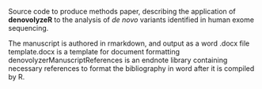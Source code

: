 Source code to produce methods paper, describing the application of **denovolyzeR** to the analysis of *de novo* variants identified in human exome sequencing.

The manuscript is authored in rmarkdown, and output as a word .docx file  
template.docx is a template for document formatting  
denovolyzerManuscriptReferences is an endnote library containing necessary references to format the bibliography in word after it is compiled by R.  